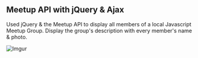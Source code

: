 ## Meetup API with jQuery & Ajax

Used jQuery & the Meetup API to display all members of a local Javascript Meetup Group. 
Display the group's description with every member's name & photo.

![Imgur](http://i.imgur.com/kfccqx2.gify)
 